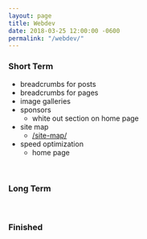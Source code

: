 ```yaml
---
layout: page
title: Webdev
date: 2018-03-25 12:00:00 -0600
permalink: "/webdev/"
---
```


### Short Term
- breadcrumbs for posts
- breadcrumbs for pages
- image galleries
- sponsors
    - white out section on home page
- site map
    - [/site-map/](/site-map/)
- speed optimization
    - home page

<br>

### Long Term

<br>

### Finished
